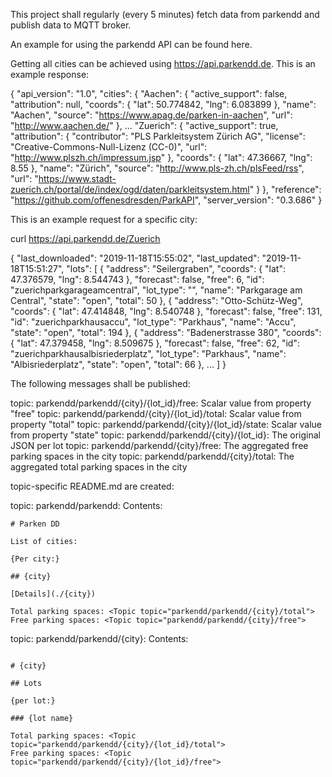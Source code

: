 This project shall regularly (every 5 minutes) fetch data from parkendd and publish data to MQTT broker.

An example for using the parkendd API can be found here.

Getting all cities can be achieved using https://api.parkendd.de. This is an example response:

{
  "api_version": "1.0",
  "cities": {
    "Aachen": {
      "active_support": false,
      "attribution": null,
      "coords": {
        "lat": 50.774842,
        "lng": 6.083899
      },
      "name": "Aachen",
      "source": "https://www.apag.de/parken-in-aachen",
      "url": "http://www.aachen.de/"
    },
...
    "Zuerich": {
      "active_support": true,
      "attribution": {
        "contributor": "PLS Parkleitsystem Zürich AG",
        "license": "Creative-Commons-Null-Lizenz (CC-0)",
        "url": "http://www.plszh.ch/impressum.jsp"
      },
      "coords": {
        "lat": 47.36667,
        "lng": 8.55
      },
      "name": "Zürich",
      "source": "http://www.pls-zh.ch/plsFeed/rss",
      "url": "https://www.stadt-zuerich.ch/portal/de/index/ogd/daten/parkleitsystem.html"
    }
  },
  "reference": "https://github.com/offenesdresden/ParkAPI",
  "server_version": "0.3.686"
}


This is an example request for a specific city:

curl https://api.parkendd.de/Zuerich

{
    "last_downloaded": "2019-11-18T15:55:02",
    "last_updated": "2019-11-18T15:51:27",
    "lots": [
        {
            "address": "Seilergraben",
            "coords": {
                "lat": 47.376579,
                "lng": 8.544743
            },
            "forecast": false,
            "free": 6,
            "id": "zuerichparkgarageamcentral",
            "lot_type": "",
            "name": "Parkgarage am Central",
            "state": "open",
            "total": 50
        },
        {
            "address": "Otto-Schütz-Weg",
            "coords": {
                "lat": 47.414848,
                "lng": 8.540748
            },
            "forecast": false,
            "free": 131,
            "id": "zuerichparkhausaccu",
            "lot_type": "Parkhaus",
            "name": "Accu",
            "state": "open",
            "total": 194
        },
        {
            "address": "Badenerstrasse 380",
            "coords": {
                "lat": 47.379458,
                "lng": 8.509675
            },
            "forecast": false,
            "free": 62,
            "id": "zuerichparkhausalbisriederplatz",
            "lot_type": "Parkhaus",
            "name": "Albisriederplatz",
            "state": "open",
            "total": 66
        },
        ...
    ]
}

The following messages shall be published:

topic: parkendd/parkendd/{city}/{lot_id}/free: Scalar value from property "free"
topic: parkendd/parkendd/{city}/{lot_id}/total: Scalar value from property "total"
topic: parkendd/parkendd/{city}/{lot_id}/state: Scalar value from property "state"
topic: parkendd/parkendd/{city}/{lot_id}: The original JSON per lot
topic: parkendd/parkendd/{city}/free: The aggregated free parking spaces in the city
topic: parkendd/parkendd/{city}/total: The aggregated total parking spaces in the city

topic-specific README.md are created:

topic: parkendd/parkendd: Contents:

```
# Parken DD

List of cities:

{Per city:}

## {city}

[Details](./{city})

Total parking spaces: <Topic topic="parkendd/parkendd/{city}/total">
Free parking spaces: <Topic topic="parkendd/parkendd/{city}/free">
```

topic: parkendd/parkendd/{city}: Contents:

```

# {city}

## Lots

{per lot:}

### {lot name}

Total parking spaces: <Topic topic="parkendd/parkendd/{city}/{lot_id}/total">
Free parking spaces: <Topic topic="parkendd/parkendd/{city}/{lot_id}/free">

```
